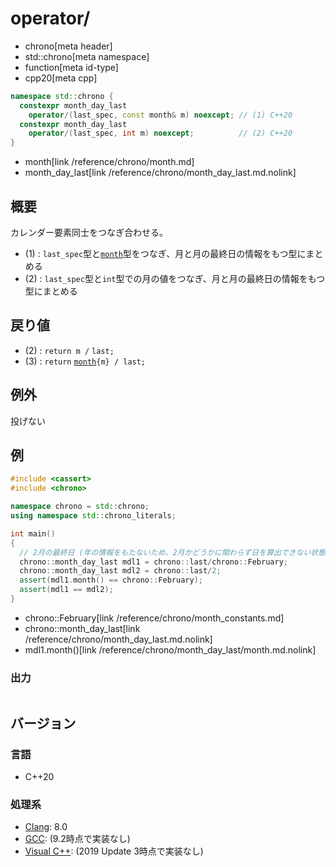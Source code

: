 # operator/
* chrono[meta header]
* std::chrono[meta namespace]
* function[meta id-type]
* cpp20[meta cpp]

```cpp
namespace std::chrono {
  constexpr month_day_last
    operator/(last_spec, const month& m) noexcept; // (1) C++20
  constexpr month_day_last
    operator/(last_spec, int m) noexcept;          // (2) C++20
}
```
* month[link /reference/chrono/month.md]
* month_day_last[link /reference/chrono/month_day_last.md.nolink]

## 概要
カレンダー要素同士をつなぎ合わせる。

- (1) : `last_spec`型と[`month`](/reference/chrono/month.md)型をつなぎ、月と月の最終日の情報をもつ型にまとめる
- (2) : `last_spec`型と`int`型での月の値をつなぎ、月と月の最終日の情報をもつ型にまとめる


## 戻り値
- (2) : `return m /` `last;`
- (3) : `return` [`month`](/reference/chrono/month.md)`{m} / last;`


## 例外
投げない


## 例
```cpp example
#include <cassert>
#include <chrono>

namespace chrono = std::chrono;
using namespace std::chrono_literals;

int main()
{
  // 2月の最終日 (年の情報をもたないため、2月かどうかに関わらず日を算出できない状態)
  chrono::month_day_last mdl1 = chrono::last/chrono::February;
  chrono::month_day_last mdl2 = chrono::last/2;
  assert(mdl1.month() == chrono::February);
  assert(mdl1 == mdl2);
}
```
* chrono::February[link /reference/chrono/month_constants.md]
* chrono::month_day_last[link /reference/chrono/month_day_last.md.nolink]
* mdl1.month()[link /reference/chrono/month_day_last/month.md.nolink]

### 出力
```
```

## バージョン
### 言語
- C++20

### 処理系
- [Clang](/implementation.md#clang): 8.0
- [GCC](/implementation.md#gcc): (9.2時点で実装なし)
- [Visual C++](/implementation.md#visual_cpp): (2019 Update 3時点で実装なし)
